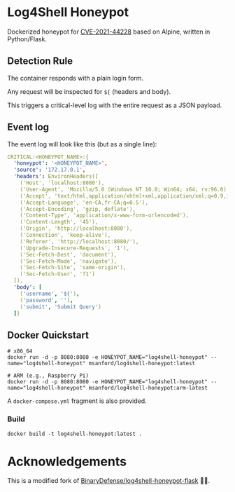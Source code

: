 # Log4Shell Honeypot

Dockerized honeypot for [CVE-2021-44228](https://nvd.nist.gov/vuln/detail/CVE-2021-44228) based on Alpine, written in Python/Flask.

## Detection Rule

The container responds with a plain login form.

Any request will be inspected for `${` (headers and body).

This triggers a critical-level log with the entire request as a JSON payload.

## Event log

The event log will look like this (but as a single line):

```yaml
CRITICAL:<HONEYPOT_NAME>:{
  'honeypot': '<HONEYPOT_NAME>', 
  'source': '172.17.0.1',
  'headers': EnvironHeaders([
    ('Host', 'localhost:8080'),
    ('User-Agent', 'Mozilla/5.0 (Windows NT 10.0; Win64; x64; rv:96.0) Gecko/20100101 Firefox/96.0'),
    ('Accept', 'text/html,application/xhtml+xml,application/xml;q=0.9,image/avif,image/webp,*/*;q=0.8'),
    ('Accept-Language', 'en-CA,fr-CA;q=0.5'),
    ('Accept-Encoding', 'gzip, deflate'),
    ('Content-Type', 'application/x-www-form-urlencoded'),
    ('Content-Length', '45'), 
    ('Origin', 'http://localhost:8080'),
    ('Connection', 'keep-alive'), 
    ('Referer', 'http://localhost:8080/'), 
    ('Upgrade-Insecure-Requests', '1'), 
    ('Sec-Fetch-Dest', 'document'), 
    ('Sec-Fetch-Mode', 'navigate'), 
    ('Sec-Fetch-Site', 'same-origin'), 
    ('Sec-Fetch-User', '?1')
  ]),
  'body': [
    ('username', '${'), 
    ('password', ''), 
    ('submit', 'Submit Query')
  ]}
```

## Docker Quickstart

```shell
# x86_64
docker run -d -p 8080:8080 -e HONEYPOT_NAME="log4shell-honeypot" --name="log4shell-honeypot" msanford/log4shell-honeypot:latest

# ARM (e.g., Raspberry Pi)
docker run -d -p 8080:8080 -e HONEYPOT_NAME="log4shell-honeypot" --name="log4shell-honeypot" msanford/log4shell-honeypot:arm-latest
```

A `docker-compose.yml` fragment is also provided.

### Build

```shell
docker build -t log4shell-honeypot:latest .
```


# Acknowledgements

This is a modified fork of [BinaryDefense/log4shell-honeypot-flask](https://github.com/BinaryDefense/log4shell-honeypot-flask) 👏🏼.